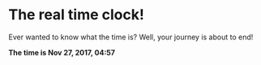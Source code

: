 # The real time clock!

Ever wanted to know what the time is? Well, your journey is about to end!

**The time is Nov 27, 2017, 04:57**